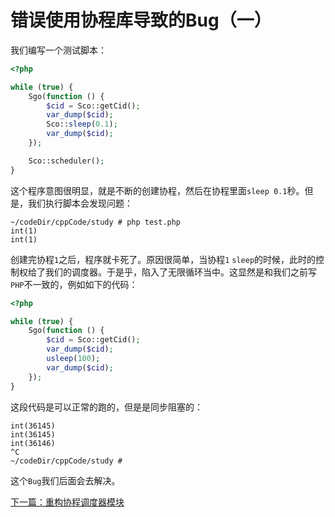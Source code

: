 # 错误使用协程库导致的Bug（一）

我们编写一个测试脚本：

```php
<?php

while (true) {
    Sgo(function () {
        $cid = Sco::getCid();
        var_dump($cid);
        Sco::sleep(0.1);
        var_dump($cid);
    });

    Sco::scheduler();
}
```

这个程序意图很明显，就是不断的创建协程，然后在协程里面`sleep 0.1`秒。但是，我们执行脚本会发现问题：

```shell
~/codeDir/cppCode/study # php test.php
int(1)
int(1)

```

创建完协程`1`之后，程序就卡死了。原因很简单，当协程`1` `sleep`的时候，此时的控制权给了我们的调度器。于是乎，陷入了无限循环当中。这显然是和我们之前写`PHP`不一致的，例如如下的代码：

```php
<?php

while (true) {
    Sgo(function () {
        $cid = Sco::getCid();
        var_dump($cid);
        usleep(100);
        var_dump($cid);
    });
}
```

这段代码是可以正常的跑的，但是是同步阻塞的：

```shell
int(36145)
int(36145)
int(36146)
^C
~/codeDir/cppCode/study #
```

这个`Bug`我们后面会去解决。

[下一篇：重构协程调度器模块](./《PHP扩展开发》-协程-重构协程调度器模块.md)
